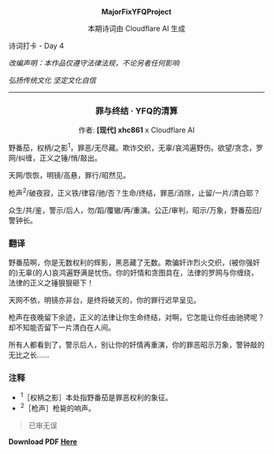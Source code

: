 **<center>MajorFixYFQProject</center>**

<center>本期诗词由 Cloudflare AI 生成</center>

<p color=red>诗词打卡 - Day 4</p>

*改编声明：本作品仅遵守法律法规，不论另者任何影响*

*弘扬传统文化 坚定文化自信*

---

<h3><center>罪与终结 · YFQ的清算</center></h3>

<center>作者: <b>[现代] xhc861</b> x Cloudflare AI</center>

野番茄，权柄/之影<sup>1</sup>，罪恶/无尽藏。欺诈交织，无辜/哀鸿遍野伤。欲望/贪念，罗网/纠缠，正义之锤/悄/敲出。

天网/恢恢，明镜/高悬，罪行/昭然见。

枪声<sup>2</sup>/破夜寂，正义铁/律容/驰/否？生命/终结，罪恶/消除，止留/一片/清白耶？

众生/共/鉴，警示/后人，勿/蹈/覆辙/再/重演。公正/审判，昭示/万象，野番茄旧/警钟长。

### 翻译

野番茄啊，你是无数权利的辉影，黑恶藏了无数。欺骗奸诈烈火交织，(被你强奸的)无辜(的人)哀鸿遍野满是忧伤。你的奸情和贪图具在，法律的罗网与你缠绕，法律的正义之锤狠狠砸下！

天网不依，明镜亦非台，是终将破灭的，你的罪行迟早呈见。

枪声在夜晚留下余迹，正义的法律让你生命终结，对啊，它怎能让你任由驰骋呢？却不知能否留下一片清白在人间。

所有人都看到了，警示后人，别让你的奸情再重演，你的罪恶昭示万象，警钟敲的无比之长......

### 注释

- <sup>1</sup>［权柄之影］本处指野番茄是罪恶权利的象征。
- <sup>2</sup>［枪声］枪毙的响声。

> 已审无误

**Download PDF [Here](https://about.siiway.top/YFQProject/poem/4-罪与终结·YFQ的清算.pdf ':ignore')**